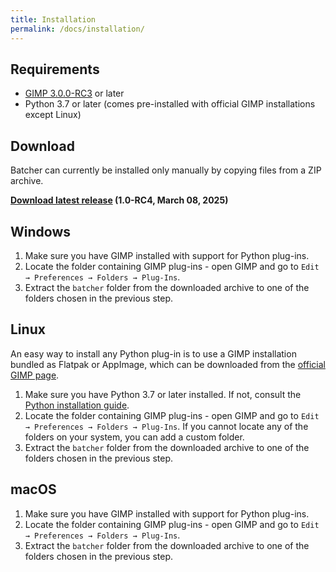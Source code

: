 ```yaml
---
title: Installation
permalink: /docs/installation/
---
```


## Requirements

* [GIMP 3.0.0-RC3](https://www.gimp.org/downloads/devel/) or later
* Python 3.7 or later (comes pre-installed with official GIMP installations except Linux)


## Download

Batcher can currently be installed only manually by copying files from a ZIP archive.

**[Download latest release](https://github.com/kamilburda/batcher/releases/tag/1.0-RC4) (1.0-RC4, March 08, 2025)**


## Windows

1. Make sure you have GIMP installed with support for Python plug-ins.
2. Locate the folder containing GIMP plug-ins - open GIMP and go to `Edit → Preferences → Folders → Plug-Ins`.
3. Extract the `batcher` folder from the downloaded archive to one of the folders chosen in the previous step.


## Linux

An easy way to install any Python plug-in is to use a GIMP installation bundled as Flatpak or AppImage, which can be downloaded from the [official GIMP page](https://www.gimp.org/downloads/devel/).

1. Make sure you have Python 3.7 or later installed. If not, consult the [Python installation guide](https://wiki.python.org/moin/BeginnersGuide/Download).
2. Locate the folder containing GIMP plug-ins - open GIMP and go to `Edit → Preferences → Folders → Plug-Ins`. If you cannot locate any of the folders on your system, you can add a custom folder. 
3. Extract the `batcher` folder from the downloaded archive to one of the folders chosen in the previous step.


## macOS

1. Make sure you have GIMP installed with support for Python plug-ins.
2. Locate the folder containing GIMP plug-ins - open GIMP and go to `Edit → Preferences → Folders → Plug-Ins`.
3. Extract the `batcher` folder from the downloaded archive to one of the folders chosen in the previous step.
